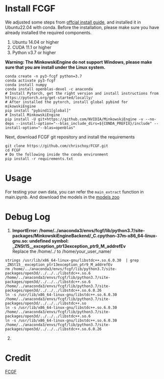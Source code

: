 # Install FCGF
We adjusted some steps from [offcial install guide](https://github.com/chrischoy/FCGF), and installed it in Ubuntu22.04 with conda.
Before the installation, please make sure you have already installed the required components.
1. Ubuntu 14.04 or higher
2. CUDA 11.1 or higher
3. Python v3.7 or higher

**Warning: The MinkowskiEngine do not support Windows, please make sure that you are install under the Linux system.** <br>
```
conda create -n py3-fcgf python=3.7
conda activate py3-fcgf
conda install numpy
conda install openblas-devel -c anaconda
# Install Pytorch, get the right version and install instructions from https://pytorch.org/get-started/locally/
# After installed the pytorch, install global pybind for mikowskiEngine
pip install "pybind11[global]"
# Install MinkowskiEngine
pip install -U git+https://github.com/NVIDIA/MinkowskiEngine -v --no-deps --install-option="--blas_include_dirs=${CONDA_PREFIX}/include" --install-option="--blas=openblas"
```
Next, download FCGF git repository and install the requirements
```
git clone https://github.com/chrischoy/FCGF.git
cd FCGF
# Do the following inside the conda environment
pip install -r requirements.txt
```

# Usage
For testing your own data, you can refer the `main_extract` function in main.ipynb. And download the models in the [models zoo](https://github.com/chrischoy/FCGF#registration-test-on-3dmatch)


# Debug Log
1. **ImportError: /home/../anaconda3/envs/fcgf/lib/python3.7/site-packages/MinkowskiEngineBackend/_C.cpython-37m-x86_64-linux-gnu.so: undefined symbol: _ZNSt15__exception_ptr13exception_ptr9_M_addrefEv** <br>
Replace the /home/../ to /home/your_user_name/
```
strings /usr/lib/x86_64-linux-gnu/libstdc++.so.6.0.30  | grep _ZNSt15__exception_ptr13exception_ptr9_M_addrefEv
rm /home/../anaconda3/envs/fcgf/lib/python3.7/site-packages/open3d/../../../libstdc++.so.6 /home/../anaconda3/envs/fcgf/lib/python3.7/site-packages/open3d/../../../libstdc++.so.6 /home/../anaconda3/envs/fcgf/lib/python3.7/site-packages/open3d/../../../libstdc++.so.6.0.26
ln -s /usr/lib/x86_64-linux-gnu/libstdc++.so.6.0.30 /home/../anaconda3/envs/fcgf/lib/python3.7/site-packages/open3d/../../../libstdc++.so
ln -s /usr/lib/x86_64-linux-gnu/libstdc++.so.6.0.30 /home/../anaconda3/envs/fcgf/lib/python3.7/site-packages/open3d/../../../libstdc++.so.6
ln -s /usr/lib/x86_64-linux-gnu/libstdc++.so.6.0.30 /home/../anaconda3/envs/fcgf/lib/python3.7/site-packages/open3d/../../../libstdc++.so.6.0.26
```
2. 



# Credit
[FCGF](https://github.com/chrischoy/FCGF)
